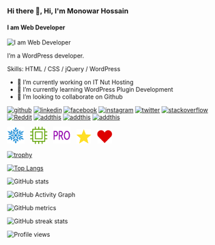 ### Hi there 👋, Hi, I'm Monowar Hossain
#### I am Web Developer
![I am Web Developer](https://scontent.frjh1-1.fna.fbcdn.net/v/t39.30808-6/279317532_3100945843503669_7947889939146892581_n.jpg?stp=dst-jpg_s960x960&_nc_cat=108&ccb=1-7&_nc_sid=e3f864&_nc_eui2=AeEcrjq5M4akp0ZtNPq9qW5T6vgl7ZHPqd3q-CXtkc-p3SPOg5Ii_j-DmrdomjwLIHzFk2MjU-c-iyen6gK3LHr7&_nc_ohc=iuydvhzumaUAX9c19ao&_nc_ht=scontent.frjh1-1.fna&oh=00_AT9QAE5xStDadVnxAgD9vBSpV6Lqc37vQbLBV94U986QAw&oe=62A65D9E)

I’m a WordPress developer. 

Skills: HTML / CSS / jQuery / WordPress

- 🔭 I’m currently working on IT Nut Hosting 
- 🌱 I’m currently learning WordPress Plugin Development 
- 👯 I’m looking to collaborate on Github 


[<img src='https://cdn.jsdelivr.net/npm/simple-icons@3.0.1/icons/github.svg' alt='github' height='40'>](https://github.com/devmonowar)  [<img src='https://cdn.jsdelivr.net/npm/simple-icons@3.0.1/icons/linkedin.svg' alt='linkedin' height='40'>](https://www.linkedin.com/in/kstmonowar/)  [<img src='https://cdn.jsdelivr.net/npm/simple-icons@3.0.1/icons/facebook.svg' alt='facebook' height='40'>](https://www.facebook.com/https://www.facebook.com/kstmonowar)  [<img src='https://cdn.jsdelivr.net/npm/simple-icons@3.0.1/icons/instagram.svg' alt='instagram' height='40'>](https://www.instagram.com/kstmonowar/)  [<img src='https://cdn.jsdelivr.net/npm/simple-icons@3.0.1/icons/twitter.svg' alt='twitter' height='40'>](https://twitter.com/kstmonowar)  [<img src='https://cdn.jsdelivr.net/npm/simple-icons@3.0.1/icons/stackoverflow.svg' alt='stackoverflow' height='40'>](https://stackoverflow.com/users/kstmonowar)  [<img src='https://cdn.jsdelivr.net/npm/simple-icons@3.0.1/icons/reddit.svg' alt='Reddit' height='40'>](https://www.reddit.com/user/kstmonowar)  [<img src='https://cdn.jsdelivr.net/npm/simple-icons@3.0.1/icons/addthis.svg' alt='addthis' height='40'>](https://wordpress.org/plugins/free-widgets-for-elementor/)  [<img src='https://cdn.jsdelivr.net/npm/simple-icons@3.0.1/icons/addthis.svg' alt='addthis' height='40'>](https://wordpress.org/plugins/advanced-testimonial/)  [<img src='https://cdn.jsdelivr.net/npm/simple-icons@3.0.1/icons/addthis.svg' alt='addthis' height='40'>](https://wordpress.org/plugins/general-slider/)  

<a href='https://archiveprogram.github.com/'><img src='https://raw.githubusercontent.com/acervenky/animated-github-badges/master/assets/acbadge.gif' width='40' height='40'></a> <a href='https://docs.github.com/en/developers'><img src='https://raw.githubusercontent.com/acervenky/animated-github-badges/master/assets/devbadge.gif' width='40' height='40'></a> <a href='https://github.com/pricing'><img src='https://raw.githubusercontent.com/acervenky/animated-github-badges/master/assets/pro.gif' width='40' height='40'></a> <a href='https://stars.github.com/'><img src='https://raw.githubusercontent.com/acervenky/animated-github-badges/master/assets/starbadge.gif' width='35' height='35'></a> <a href='https://docs.github.com/en/github/supporting-the-open-source-community-with-github-sponsors'><img src='https://raw.githubusercontent.com/acervenky/animated-github-badges/master/assets/sponsorbadge.gif' width='35' height='35'></a> 

[![trophy](https://github-profile-trophy.vercel.app/?username=devmonowar)](https://github.com/ryo-ma/github-profile-trophy)

[![Top Langs](https://github-readme-stats.vercel.app/api/top-langs/?username=devmonowar)](https://github.com/anuraghazra/github-readme-stats)

![GitHub stats](https://github-readme-stats.vercel.app/api?username=devmonowar&show_icons=true&count_private=true)  

![GitHub Activity Graph](https://activity-graph.herokuapp.com/graph?username=devmonowar)  

![GitHub metrics](https://metrics.lecoq.io/devmonowar)  

![GitHub streak stats](https://github-readme-streak-stats.herokuapp.com/?user=devmonowar)  

![Profile views](https://gpvc.arturio.dev/devmonowar)  
